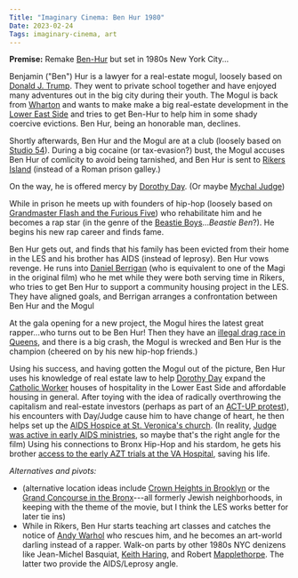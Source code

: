 ```yaml
---
Title: "Imaginary Cinema: Ben Hur 1980"
Date: 2023-02-24
Tags: imaginary-cinema, art
---
```

**Premise:**  Remake [Ben-Hur](https://en.wikipedia.org/wiki/Ben-Hur_(1959_film)) but set in 1980s New York City...

Benjamin ("Ben") Hur is a lawyer for a real-estate mogul, loosely based on [Donald J. Trump](https://en.wikipedia.org/wiki/Donald_Trump).  They went to private school together and have enjoyed many adventures out in the big city during their youth.  The Mogul is back from [Wharton](https://en.wikipedia.org/wiki/Wharton_School_of_the_University_of_Pennsylvania) and wants to make make a big real-estate development in the [Lower East Side](https://en.wikipedia.org/wiki/Lower_East_Side) and tries to get Ben-Hur to help him in some shady coercive evictions.  Ben Hur, being an honorable man, declines.
 
Shortly afterwards, Ben Hur and the Mogul are at a club (loosely based on [Studio 54](https://en.wikipedia.org/wiki/Studio_54)).  During a big cocaine (or tax-evasion?) bust, the Mogul accuses Ben Hur of comlicity to avoid being tarnished, and Ben Hur is sent to  [Rikers Island](https://en.wikipedia.org/wiki/Rikers_Island) (instead of a Roman prison galley.)

On the way, he is offered mercy by [Dorothy Day](https://en.wikipedia.org/wiki/Dorothy_Day). (Or maybe [Mychal Judge](https://en.wikipedia.org/wiki/Mychal_Judge))

While in prison he meets up with founders of hip-hop (loosely based on [Grandmaster Flash and the Furious Five](https://en.wikipedia.org/wiki/Grandmaster_Flash_and_the_Furious_Five)) who rehabilitate him and he becomes a rap star (in the genre of the [Beastie Boys](https://en.wikipedia.org/wiki/Beastie_Boys)...*Beastie Ben*?).  He begins his new rap career and finds fame.

Ben Hur gets out, and finds that his family has been evicted from their home in the LES and his brother has AIDS (instead of leprosy). Ben Hur vows revenge.  He runs into [Daniel Berrigan](https://en.wikipedia.org/wiki/Daniel_Berrigan) (who is equivalent to one of the Magi in the original film) who he met while they were both serving time in Rikers, who tries to get Ben Hur to support a community housing project in the LES. They have aligned goals, and Berrigan arranges a confrontation between Ben Hur and the Mogul

At the gala opening for a new project, the Mogul hires the latest great rapper...who turns out to be Ben Hur! Then they have an [illegal drag race in Queens](https://nypost.com/2019/10/26/inside-look-at-the-deadly-illegal-world-of-new-york-street-racing/), and there is a big crash, the Mogul is wrecked and Ben Hur is the champion (cheered on by his new hip-hop friends.)  

Using his success, and having gotten the Mogul out of the picture, Ben Hur uses his knowledge of real estate law to help [Dorothy Day](https://en.wikipedia.org/wiki/Dorothy_Day) expand the [Catholic Worker](https://en.wikipedia.org/wiki/Catholic_Worker_Movement) houses of hospitality in the Lower East Side and affordable housing in general.  After toying with the idea of radically overthrowing the capitalism and real-estate investors (perhaps as part of an [ACT-UP protest](https://en.wikipedia.org/wiki/ACT_UP)), his encounters with Day/Judge cause him to have change of heart, he then helps set up the [AIDS Hospice at St. Veronica's church](https://www.nyclgbtsites.org/site/village-aids-memorial-at-st-veronicas-roman-catholic-church/).  (In reality, [Judge was active in early AIDS ministries](https://www.siena.edu/alumni-and-friends/alumni-relations/awards-recognitions/honorary-degree-recipients/fr-mychal-judge-ofm/), so maybe that's the right angle for the film) Using his connections to Bronx Hip-Hop and his stardom, he gets his brother [access to the early AZT trials at the VA Hospital](http://www.laguardiawagnerarchive.lagcc.cuny.edu/FILES_DOC/Koch_FILES/ORAL_HISTORY/08.100.0036V0036.PDF), saving his life. 

*Alternatives and pivots:*  
* (alternative location ideas include [Crown Heights in Brooklyn](https://en.wikipedia.org/wiki/Crown_Heights,_Brooklyn) or the [Grand Concourse in the Bronx](https://en.wikipedia.org/wiki/Grand_Concourse_(Bronx))---all formerly Jewish neighborhoods, in keeping with the theme of the movie, but I think the LES works better for later tie ins)
* While in Rikers, Ben Hur starts teaching art classes and catches the notice of [Andy Warhol](https://en.wikipedia.org/wiki/Andy_Warhol) who rescues him, and he becomes an art-world darling instead of a rapper.  Walk-on parts by other 1980s NYC denizens like Jean-Michel Basquiat, [Keith Haring](https://en.wikipedia.org/wiki/Keith_Haring), and Robert [Mapplethorpe](https://en.wikipedia.org/wiki/Robert_Mapplethorpe).  The latter two provide the AIDS/Leprosy angle.
